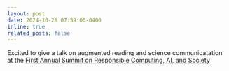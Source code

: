 ```yaml
---
layout: post
date: 2024-10-28 07:59:00-0400
inline: true
related_posts: false
---
```


Excited to give a talk on augmented reading and science communicatation at the [First Annual Summit on Responsible Computing, AI, and Society](https://rcais.github.io/)
<!-- I [defended my thesis](assets/pdf/AugustDissertation.pdf)! -->